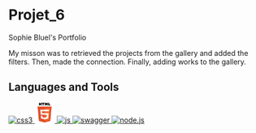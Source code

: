 # Projet_6

Sophie Bluel's Portfolio

My misson was to retrieved the projects from the gallery and added the filters. Then, made the connection. 
Finally, adding works to the gallery. 
## Languages and Tools        
<p align="left"> 
<a href="https://developer.mozilla.org/fr/docs/Web/CSS" target="_blank" rel="noreferrer"> <img src="https://upload.wikimedia.org/wikipedia/commons/thumb/d/d5/CSS3_logo_and_wordmark.svg/1452px-CSS3_logo_and_wordmark.svg.png" alt="css3" width="30" height="40"/> </a>
<a href="https://www.w3.org/html/" target="_blank" rel="noreferrer"> <img src="https://raw.githubusercontent.com/devicons/devicon/master/icons/html5/html5-original-wordmark.svg" alt="html5" width="40" height="40"/> </a> 
 <a href="https://www.javascript.com/" target="_blank" rel="noreferrer"> <img src="https://upload.wikimedia.org/wikipedia/commons/thumb/d/d4/Javascript-shield.svg/1200px-Javascript-shield.svg.png" alt="js" width="30" height="40"/> 
  <a href="https://swagger.io/" target="_blank" rel="noreferrer"> <img src="https://upload.wikimedia.org/wikipedia/commons/a/ab/Swagger-logo.png" alt="swagger" width="35" height="35"/>
  <a href="https://nodejs.org/en" target="_blank" rel="noreferrer"> <img src="https://cdn-icons-png.flaticon.com/512/5968/5968322.png" alt="node.js" width="35" height="35"/> 
</p>


